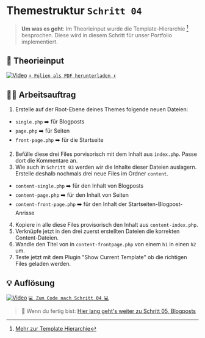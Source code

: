 # Themestruktur `Schritt 04`
> **Um was es geht**: 
> Im Theorieinput wurde die Template-Hierarchie [^1] besprochen. 
> Diese wird in diesem Schritt für unser Portfolio implementiert.

## 🧠 Theorieinput 
[![Video](https://i3.ytimg.com/vi/Md4erP1VPlU/maxresdefault.jpg)](https://www.youtube.com/watch?v=Md4erP1VPlU)
[`⬇️ Folien als PDF herunterladen ⬇️`](https://drive.google.com/file/d/1B9YhNT0_FrcfTxxJ7onYXcDICZNs9RFO/view?usp=share_link)

## 🧑‍💻 Arbeitsauftrag

1. Erstelle auf der Root-Ebene deines Themes folgende neuen Dateien:
- `single.php` ➡️ für Blogposts
- `page.php` ➡️ für Seiten
- `front-page.php` ➡️ für die Startseite
2. Befülle diese drei Files porvisorisch mit dem Inhalt aus `index.php`. Passe dort die Kommentare an.
3. Wie auch in `Schritt 03` werden wir die Inhalte dieser Dateien auslagern. Erstelle deshalb nochmals drei neue Files im Ordner `content`.
- `content-single.php` ➡️ für den Inhalt von Blogposts
- `content-page.php` ➡️ für den Inhalt von Seiten
- `content-front-page.php` ➡️ für den Inhalt der Startseiten-Blogpost-Anrisse
4. Kopiere in alle diese Files provisorisch den Inhalt aus `content-index.php`.
5. Verknüpfe jetzt in den drei zuerst erstellten Dateien die korrekten Content-Dateien.
6. Wandle den Titel von in `content-frontpage.php` von einem `h1` in einen `h2` um.
7. Teste jetzt mit dem Plugin "Show Current Template" ob die richtigen Files geladen werden.

[^1]: [Mehr zur Template Hierarchie](https://wphierarchy.com/)

## 💡 Auflösung 
[![Video](https://i3.ytimg.com/vi/rMKmdZzzuQA/maxresdefault.jpg)](https://www.youtube.com/watch?v=rMKmdZzzuQA)
[``💻 Zum Code nach Schritt 04 💻``](after_04-themestruktur)

>  🔗 Wenn du fertig bist:
>  [Hier lang geht's weiter zu Schritt 05, Blogposts](/05_blogposts)
